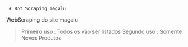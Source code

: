      # Bot Scraping magalu
   WebScraping do site magalu


> Primeiro uso : Todos os vão ser listados
> Segundo uso :  Somente Novos Produtos
> 
